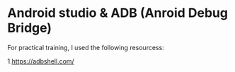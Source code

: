 # Android studio & ADB (Anroid Debug Bridge)
For practical training, I used the following resourcess:

1.<a href="URL">https://adbshell.com/</a> 
